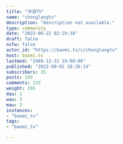 ```yaml
---
title: "冲浪TV" 
name: "chonglangtv"
description: "Description not available."
type: community
date: "2023-06-22 02:19:38"
draft: false
nsfw: false
actor_id: "https://baomi.tv/c/chonglangtv"
host: baomi.tv
lastmod: "1969-12-31 19:00:00"
published: "2022-09-02 18:38:14"
subscribers: 35
posts: 193
comments: 133
weight: 193
dau: 1
wau: 3
mau: 3
instances:
- "baomi_tv"
tags: 
- "baomi_tv"

---
```

